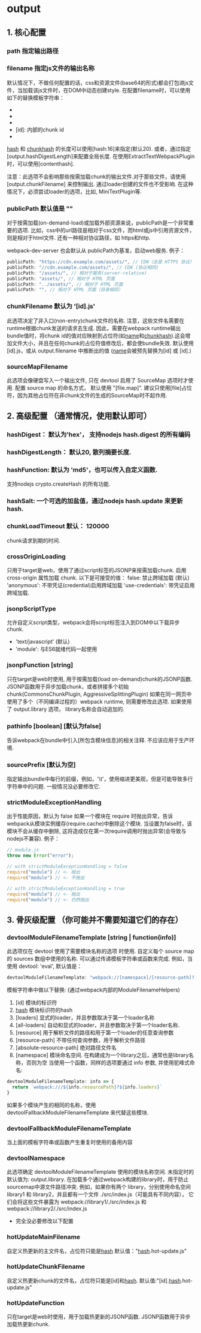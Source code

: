 # output

## 1. 核心配置

### path 指定输出路径
### filename 指定js文件的输出名称
默认情况下，不做任何配置的话，css和资源文件(base64的形式)都会打包进js文件，当加载该js文件时，在DOM中动态创建style.
在配置filename时，可以使用如下的替换模板字符串：
* [name]: 对应entry中的取的模块名
* [hash]: 每次构建过程中，唯一的hash
* [chunkhash]: 基于每个chunk内容的hash
* [id]: 内部的chunk id
* [query]: 模块的query，例如，文件名？后面的字符串

[hash] 和 [chunkhash] 的长度可以使用[hash:16]来指定(默认20).
或者，通过指定[output.hashDigestLength]来配置全局长度.
在使用ExtractTextWebpackPlugin时，可以使用[contenthash].

注意：此选项不会影响那些按需加载chunk的输出文件.对于那些文件，请使用[output.chunkFilename] 来控制输出. 通过loader创建的文件也不受影响. 在这种情况下，必须尝试loader的选项，比如, MiniTextPlugin等.

### publicPath 默认值是 ""
对于按需加载(on-demand-load)或加载外部资源来说，publicPath是一个非常重要的选项. 比如，css中的url路径是相对于css文件，而html或js中引用资源文件，则是相对于html文件. 还有一种相对协议路径，如 https和http.

webpack-dev-server 也会默认从 publicPath为基准，启动web服务.
例子：
```js
publicPath: "https://cdn.example.com/assets/", // CDN（总是 HTTPS 协议）
publicPath: "//cdn.example.com/assets/", // CDN (协议相同)
publicPath: "/assets/", // 相对于服务(server-relative)
publicPath: "assets/", // 相对于 HTML 页面
publicPath: "../assets/", // 相对于 HTML 页面
publicPath: "", // 相对于 HTML 页面（目录相同）
```

### chunkFilename 默认为 '[id].js'
此选项决定了非入口(non-entry)chunk文件的名称.
注意，这些文件名需要在runtime根据chunk发送的请求去生成.
因此，需要在webpack runtime输出bundle值时，将chunk id的值对应映射到占位符(如[name]和[chunkhash]).这会增加文件大小，并且在任何chunk的占位符值修改后，都会使bundle失效.
默认使用[id].js，或从 output.filename 中推断出的值 ([name]会被预先替换为[id] 或 [id].)


### sourceMapFilename
此选项会像硬盘写入一个输出文件, 只在 devtool 启用了 SourceMap 选项时才使用.
配置 source map 的命名方式， 默认使用 "[file.map]".
建议只使用[file]占位符，因为其他占位符在非chunk文件的生成的SourceMap时不起作用.


## 2. 高级配置 （通常情况，使用默认即可）
### hashDigest： 默认为'hex'， 支持nodejs hash.digest 的所有编码
### hashDigestLength： 默认20, 散列摘要长度.
### hashFunction: 默认为 'md5'，也可以传入自定义函数. 
支持nodejs crypto.createHash 的所有功能.
### hashSalt: 一个可选的加盐值，通过nodejs hash.update 来更新hash.
### chunkLoadTimeout 默认： 120000
chunk请求到期的时间.
### crossOriginLoading 
只用于target是web，使用了通过script标签的JSONP来按需加载chunk.
启用 cross-origin 属性加载 chunk. 以下是可接受的值：
false: 禁止跨域加载 (默认)
'anonymous': 不带凭证(credential)启用跨域加载
'use-credentials': 带凭证启用跨域加载.
### jsonpScriptType
允许自定义script类型，webpack会将script标签注入到DOM中以下载异步chunk.
* 'text/javascript' (默认)
* 'module': 与ES6就绪代码一起使用
### jsonpFunction [string]
只在target是web时使用, 用于按需加载(load on-demand)chunk的JSONP函数.
JSONP函数用于异步加载chunk，或者拼接多个初始chunk(CommonsChunkPlugin, AggressiveSplittingPlugin)
如果在同一网页中使用了多个（不同编译过程的）webpack runtime, 则需要修改此选项.
如果使用了 output.library 选项， library名称会自动追加的.

### pathinfo [boolean] [默认为false]
告诉webpack在bundle中引入[所包含模块信息]的相关注释. 不应该应用于生产环境.

### sourcePrefix [默认为空]
指定输出bundle中每行的前缀，例如，'\t'，使用缩进更美观，但是可能导致多行字符串中的问题.
一般情况没必要修改它.

### strictModuleExceptionHandling
出于性能原因，默认为 false
如果一个模块在 require 时抛出异常，告诉webpack从模块实例缓存(require.cache)中删除这个模块.
当设置为false时，该模块不会从缓存中删除, 这将造成仅在第一次require调用时抛出异常(会导致与nodejs不兼容).
例子：
```js
// module.js
throw new Error("error");

// with strictModuleExceptionHandling = false
require("module") // <- 抛出
require("module") // <- 不抛出

// with strictModuleExceptionHandling = true
require("module") // <- 抛出
require("module") // <- 仍然抛出
```



## 3. 骨灰级配置 （你可能并不需要知道它们的存在）

### devtoolModuleFilenameTemplate [string | function(info)]
此选项仅在 devtool 使用了需要模块名称的选项 时使用.
自定义每个 source map 的 sources 数组中使用的名称.
可以通过传递模板字符串或函数来完成.
例如，当使用 devtool: 'eval', 默认值是：
```js
devtoolModuleFilenameTemplate: "webpack://[namespace]/[resource-path]?[loaders]"
```
模板字符串中做以下替换: (通过webpack内部的ModuleFilenameHelpers)
1. [id] 模块的标识符
2. [hash] 模块标识符的hash
3. [loaders] 显式的loader，并且参数取决于第一个loader名称
4. [all-loaders] 自动和显式的loader，并且参数取决于第一个loader名称.
5. [resource] 用于解析文件的路径和用于第一个loader的任意查询参数
6. [resource-path] 不带任何查询参数，用于解析文件路径
7. [absolute-resource-path] 绝对路径文件名
8. [namespace] 模块命名空间. 在构建成为一个library之后，通常也是library名称，否则为空
当使用一个函数，同样的选项要通过 info 参数, 并使用驼峰式命名:
```js
devtoolModuleFilenameTemplate: info => {
  return `webpack:///${info.resourcePath}?${info.loaders}`
}
```
如果多个模块产生的相同的名称，使用 devtoolFallbackModuleFilenameTemplate 来代替这些模块.

### devtoolFallbackModuleFilenameTemplate
当上面的模板字符串或函数产生重复时使用的备用内容

### devtoolNamespace
此选项确定 devtoolModuleFilenameTemplate 使用的模块名称空间.
未指定时的默认值为: output.library.
在加载多个通过webpack构建的library时，用于防止sourcemap中源文件路径冲突.
例如，如果你有两个 library，分别使用命名空间 library1 和 library2，并且都有一个文件 ./src/index.js（可能具有不同内容），
它们会将这些文件暴露为 webpack://library1/./src/index.js 和 webpack://library2/./src/index.js



* 完全没必要修改以下配置
### hotUpdateMainFilename
自定义热更新的主文件名，占位符只能是[hash]
默认值："[hash].hot-update.js"
### hotUpdateChunkFilename
自定义热更新chunk的文件名，占位符只能是[id]和[hash].
默认值:"[id].[hash].hot-update.js"
### hotUpdateFunction
只在target是web时使用，用于加载热更新的JSONP函数.
JSONP函数用于异步加载热更新chunk.

